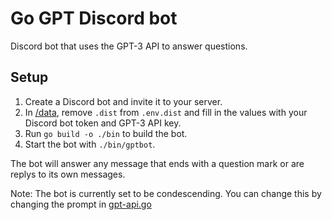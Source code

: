 # Go GPT Discord bot

Discord bot that uses the GPT-3 API to answer questions.

## Setup

1. Create a Discord bot and invite it to your server.
2. In [/data](data), remove `.dist` from `.env.dist` and fill in the values with your Discord bot token and GPT-3 API key.
3. Run `go build -o ./bin` to build the bot.
4. Start the bot with `./bin/gptbot`.

The bot will answer any message that ends with a question mark or are replys to its own messages.

Note: The bot is currently set to be condescending. You can change this by changing the prompt in [gpt-api.go](gpt-api.go)
